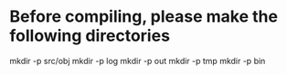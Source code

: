 # Before compiling, please make the following directories

mkdir -p src/obj
mkdir -p log
mkdir -p out
mkdir -p tmp
mkdir -p bin
